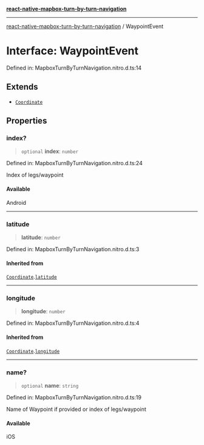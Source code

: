 [**react-native-mapbox-turn-by-turn-navigation**](../README.md)

***

[react-native-mapbox-turn-by-turn-navigation](../globals.md) / WaypointEvent

# Interface: WaypointEvent

Defined in: MapboxTurnByTurnNavigation.nitro.d.ts:14

## Extends

- [`Coordinate`](Coordinate.md)

## Properties

### index?

> `optional` **index**: `number`

Defined in: MapboxTurnByTurnNavigation.nitro.d.ts:24

Index of legs/waypoint

#### Available

Android

***

### latitude

> **latitude**: `number`

Defined in: MapboxTurnByTurnNavigation.nitro.d.ts:3

#### Inherited from

[`Coordinate`](Coordinate.md).[`latitude`](Coordinate.md#latitude)

***

### longitude

> **longitude**: `number`

Defined in: MapboxTurnByTurnNavigation.nitro.d.ts:4

#### Inherited from

[`Coordinate`](Coordinate.md).[`longitude`](Coordinate.md#longitude)

***

### name?

> `optional` **name**: `string`

Defined in: MapboxTurnByTurnNavigation.nitro.d.ts:19

Name of Waypoint if provided or index of legs/waypoint

#### Available

iOS
